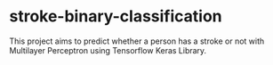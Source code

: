 # stroke-binary-classification
This project aims to predict whether a person has a stroke or not with Multilayer Perceptron using Tensorflow Keras Library.
